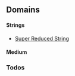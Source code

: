 ## Domains

#### Strings

- [Super Reduced String][superReducedString]


#### Medium

<!-- - [2 - Add Two Numbers][addTwoNumbers] -->


### Todos

<!-- - [198 - House Robber][houseRobber] -->



<!-- STRING LINKS -->
[superReducedString]: [https://github.com/tbuchannan/leetCode_hackerRank/blob/master/hackerRank/Strings/superReducedString.js]
